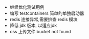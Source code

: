 - 继续优化测试用例
- 编写 testcontainers 简单的单独启动器
- redis 连接异常,需要排查 redis 模块
- 降低 jdk 版本, 以适应jdk
- oss 上传文件 bucket not found
